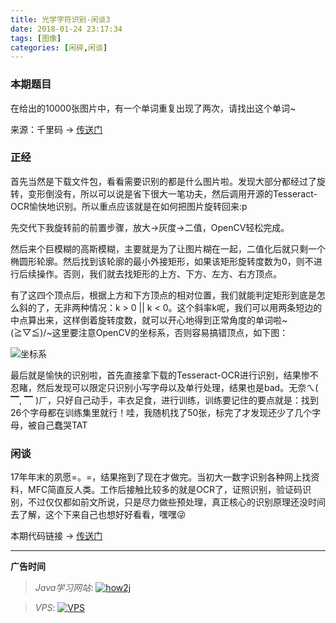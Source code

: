 ```yaml
---
title: 光学字符识别-闲谈3
date: 2018-01-24 23:17:34
tags: [图像]
categories: [闲碎,闲谈]
---
```


### 本期题目

在给出的10000张图片中，有一个单词重复出现了两次，请找出这个单词~

<!--more-->

来源：千里码 → [传送门](http://www.qlcoder.com/task/7557)

### 正经

首先当然是下载文件包，看看需要识别的都是什么图片啦。发现大部分都经过了旋转，变形倒没有，所以可以说是省下很大一笔功夫，然后调用开源的Tesseract-OCR愉快地识别。所以重点应该就是在如何把图片旋转回来:p

先交代下我旋转前的前置步骤，放大->灰度->二值，OpenCV轻松完成。

然后来个巨模糊的高斯模糊，主要就是为了让图片糊在一起，二值化后就只剩一个椭圆形轮廓。然后找到该轮廓的最小外接矩形，如果该矩形旋转度数为0，则不进行后续操作。否则，我们就去找矩形的上方、下方、左方、右方顶点。

有了这四个顶点后，根据上方和下方顶点的相对位置，我们就能判定矩形到底是怎么斜的了，无非两种情况：k > 0 || k < 0。这个斜率k呢，我们可以用两条短边的中点算出来，这样倒着旋转度数，就可以开心地得到正常角度的单词啦~\(≧▽≦)/~这里要注意OpenCV的坐标系，否则容易搞错顶点，如下图：

![坐标系](http://7xsy54.com1.z0.glb.clouddn.com/coordinate.png)

最后就是愉快的识别啦，首先直接拿下载的Tesseract-OCR进行识别，结果惨不忍睹，然后发现可以限定只识别小写字母以及单行处理，结果也是bad。无奈ㄟ( ▔, ▔ )ㄏ，只好自己动手，丰衣足食，进行训练，训练要记住的要点就是：找到26个字母都在训练集里就行！哇，我随机找了50张，标完了才发现还少了几个字母，被自己蠢哭TAT

### 闲谈

17年年末的夙愿=。=，结果拖到了现在才做完。当初大一数字识别各种网上找资料，MFC简直反人类。工作后接触比较多的就是OCR了，证照识别，验证码识别，不过仅仅都如前文所说，只是尽力做些预处理，真正核心的识别原理还没时间去了解，这个下来自己也想好好看看，嘿嘿😜

本期代码链接 → [传送门](https://github.com/GooZy/OCR)

---

**广告时间**

> *Java学习网站*: <a href="http://how2j.cn?p=23251" target="_blank">![how2j](https://github.com/GooZy/GooZy.github.io/blob/hexo/source/images/how2j.png?raw=true)</a>

> *VPS*: <a href="https://www.vultr.com/?ref=7255071" target="_blank">![VPS](https://www.vultr.com/media/banner_2.png)</a>


